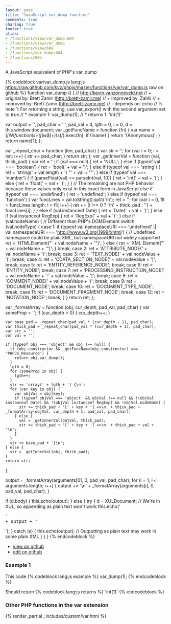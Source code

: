 ```yaml
---
layout: page
title: "JavaScript var_dump function"
comments: true
sharing: true
footer: true
alias:
- /functions/view/var_dump:604
- /functions/view/var_dump
- /functions/view/604
- /functions/var_dump:604
- /functions/604
---
```

<!-- Generated by Rakefile:build -->
A JavaScript equivalent of PHP's var_dump

{% codeblock var/var_dump.js lang:js https://raw.github.com/kvz/phpjs/master/functions/var/var_dump.js raw on github %}
function var_dump () {
  // http://kevin.vanzonneveld.net
  // +   original by: Brett Zamir (http://brett-zamir.me)
  // +   improved by: Zahlii
  // +   improved by: Brett Zamir (http://brett-zamir.me)
  // -    depends on: echo
  // %        note 1: For returning a string, use var_export() with the second argument set to true
  // *     example 1: var_dump(1);
  // *     returns 1: 'int(1)'

  var output = '',
    pad_char = ' ',
    pad_val = 4,
    lgth = 0,
    i = 0,
    d = this.window.document;
  var _getFuncName = function (fn) {
    var name = (/\W*function\s+([\w\$]+)\s*\(/).exec(fn);
    if (!name) {
      return '(Anonymous)';
    }
    return name[1];
  };

  var _repeat_char = function (len, pad_char) {
    var str = '';
    for (var i = 0; i < len; i++) {
      str += pad_char;
    }
    return str;
  };
  var _getInnerVal = function (val, thick_pad) {
    var ret = '';
    if (val === null) {
      ret = 'NULL';
    } else if (typeof val === 'boolean') {
      ret = 'bool(' + val + ')';
    } else if (typeof val === 'string') {
      ret = 'string(' + val.length + ') "' + val + '"';
    } else if (typeof val === 'number') {
      if (parseFloat(val) == parseInt(val, 10)) {
        ret = 'int(' + val + ')';
      } else {
        ret = 'float(' + val + ')';
      }
    }
    // The remaining are not PHP behavior because these values only exist in this exact form in JavaScript
    else if (typeof val === 'undefined') {
      ret = 'undefined';
    } else if (typeof val === 'function') {
      var funcLines = val.toString().split('\n');
      ret = '';
      for (var i = 0, fll = funcLines.length; i < fll; i++) {
        ret += (i !== 0 ? '\n' + thick_pad : '') + funcLines[i];
      }
    } else if (val instanceof Date) {
      ret = 'Date(' + val + ')';
    } else if (val instanceof RegExp) {
      ret = 'RegExp(' + val + ')';
    } else if (val.nodeName) { // Different than PHP's DOMElement
      switch (val.nodeType) {
      case 1:
        if (typeof val.namespaceURI === 'undefined' || val.namespaceURI === 'http://www.w3.org/1999/xhtml') { // Undefined namespace could be plain XML, but namespaceURI not widely supported
          ret = 'HTMLElement("' + val.nodeName + '")';
        } else {
          ret = 'XML Element("' + val.nodeName + '")';
        }
        break;
      case 2:
        ret = 'ATTRIBUTE_NODE(' + val.nodeName + ')';
        break;
      case 3:
        ret = 'TEXT_NODE(' + val.nodeValue + ')';
        break;
      case 4:
        ret = 'CDATA_SECTION_NODE(' + val.nodeValue + ')';
        break;
      case 5:
        ret = 'ENTITY_REFERENCE_NODE';
        break;
      case 6:
        ret = 'ENTITY_NODE';
        break;
      case 7:
        ret = 'PROCESSING_INSTRUCTION_NODE(' + val.nodeName + ':' + val.nodeValue + ')';
        break;
      case 8:
        ret = 'COMMENT_NODE(' + val.nodeValue + ')';
        break;
      case 9:
        ret = 'DOCUMENT_NODE';
        break;
      case 10:
        ret = 'DOCUMENT_TYPE_NODE';
        break;
      case 11:
        ret = 'DOCUMENT_FRAGMENT_NODE';
        break;
      case 12:
        ret = 'NOTATION_NODE';
        break;
      }
    }
    return ret;
  };

  var _formatArray = function (obj, cur_depth, pad_val, pad_char) {
    var someProp = '';
    if (cur_depth > 0) {
      cur_depth++;
    }

    var base_pad = _repeat_char(pad_val * (cur_depth - 1), pad_char);
    var thick_pad = _repeat_char(pad_val * (cur_depth + 1), pad_char);
    var str = '';
    var val = '';

    if (typeof obj === 'object' && obj !== null) {
      if (obj.constructor && _getFuncName(obj.constructor) === 'PHPJS_Resource') {
        return obj.var_dump();
      }
      lgth = 0;
      for (someProp in obj) {
        lgth++;
      }
      str += 'array(' + lgth + ') {\n';
      for (var key in obj) {
        var objVal = obj[key];
        if (typeof objVal === 'object' && objVal !== null && !(objVal instanceof Date) && !(objVal instanceof RegExp) && !objVal.nodeName) {
          str += thick_pad + '[' + key + '] =>\n' + thick_pad + _formatArray(objVal, cur_depth + 1, pad_val, pad_char);
        } else {
          val = _getInnerVal(objVal, thick_pad);
          str += thick_pad + '[' + key + '] =>\n' + thick_pad + val + '\n';
        }
      }
      str += base_pad + '}\n';
    } else {
      str = _getInnerVal(obj, thick_pad);
    }
    return str;
  };

  output = _formatArray(arguments[0], 0, pad_val, pad_char);
  for (i = 1; i < arguments.length; i++) {
    output += '\n' + _formatArray(arguments[i], 0, pad_val, pad_char);
  }

  if (d.body) {
    this.echo(output);
  } else {
    try {
      d = XULDocument; // We're in XUL, so appending as plain text won't work
      this.echo('<pre xmlns="http://www.w3.org/1999/xhtml" style="white-space:pre;">' + output + '</pre>');
    } catch (e) {
      this.echo(output); // Outputting as plain text may work in some plain XML
    }
  }
}
{% endcodeblock %}

 - [view on github](https://github.com/kvz/phpjs/blob/master/functions/var/var_dump.js)
 - [edit on github](https://github.com/kvz/phpjs/edit/master/functions/var/var_dump.js)

### Example 1
This code
{% codeblock lang:js example %}
var_dump(1);
{% endcodeblock %}

Should return
{% codeblock lang:js returns %}
'int(1)'
{% endcodeblock %}


### Other PHP functions in the var extension
{% render_partial _includes/custom/var.html %}
